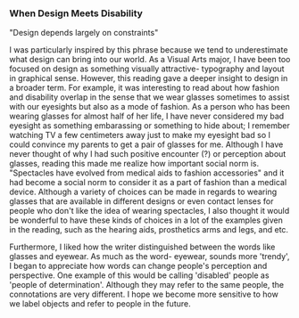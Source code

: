 ### When Design Meets Disability

"Design depends largely on constraints" 

I was particularly inspired by this phrase because we tend to underestimate what design can bring into our world. As a Visual 
Arts major, I have been too focused on design as something visually attractive- typography and layout in graphical sense. 
However, this reading gave a deeper insight to design in a broader term. For example, it was interesting to read about how
fashion and disability overlap in the sense that we wear glasses sometimes to assist with our eyesights but also as a mode
of fashion. As a person who has been wearing glasses for almost half of her life, I have never considered my bad eyesight as
something embarassing or something to hide about; I remember watching TV a few centimeters away just to make my eyesight bad so
I could convince my parents to get a pair of glasses for me. Although I have never thought of why I had such positive encounter (?)
or perception about glasses, reading this made me realize how important social norm is. "Spectacles have evolved from medical
aids to fashion accessories" and it had become a social norm to consider it as a part of fashion than a medical device. 
Although a variety of choices can be made in regards to wearing glasses that are available in different designs or even
contact lenses for people who don't like the idea of wearing spectacles, I also thought it would be wonderful to have these kinds
of choices in a lot of the examples given in the reading, such as the hearing aids, prosthetics arms and legs, and etc. 

Furthermore, I liked how the writer distinguished between the words like glasses and eyewear. As much as the word- eyewear, sounds
more 'trendy', I began to appreciate how words can change people's perception and perspective. One example of this would be
calling 'disabled' people as 'people of determination'. Although they may refer to the same people, the connotations are very 
different. I hope we become more sensitive to how we label objects and refer to people in the future.
